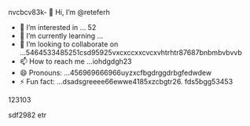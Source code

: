 nvcbcv83k- 👋 Hi, I’m @reteferh
- 👀 I’m interested in ... 52
- 🌱 I’m currently learning ...
- 💞️ I’m looking to collaborate on ...5464533485251csd95925vxcxccxxcvcxvhtrhtr87687bnbmbvbvvb
- 📫 How to reach me ...iohdgdgh23
- 😄 Pronouns: ...456969666966uyzxcfbgdrggdrbgfedwdew
- ⚡ Fun fact: ...dsadsgreeee66ewwe4185xzcbgtr26.
fds5bgg53453
<!---erersdfgjltyfbcxsdf62fghf
retefer/retefer is a ✨ special ✨ repository because xcvits `README.md` (thi3s sdvvdsfile) appears on your GitHub profile.fghfg12cvb12hhqqg
You can click the Preview link to take a look at your changes.455253658
--->123103
sdf2982
etr
